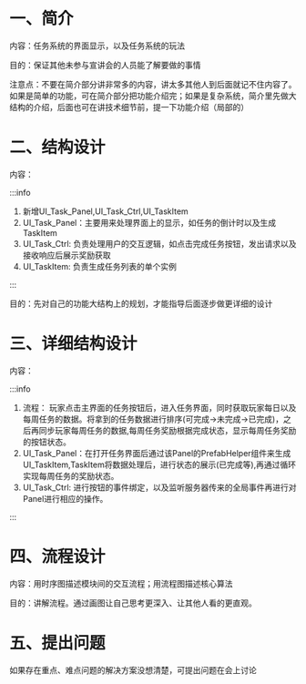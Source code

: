 # 一、简介
内容：任务系统的界面显示，以及任务系统的玩法

目的：保证其他未参与宣讲会的人员能了解要做的事情

注意点：不要在简介部分讲非常多的内容，讲太多其他人到后面就记不住内容了。如果是简单的功能，可在简介部分把功能介绍完；如果是复杂系统，简介里先做大结构的介绍，后面也可在讲技术细节前，提一下功能介绍（局部的）



# 二、结构设计
内容：

:::info
1. 新增UI_Task_Panel,UI_Task_Ctrl,UI_TaskItem
2. UI_Task_Panel：主要用来处理界面上的显示，如任务的倒计时以及生成TaskItem
3. UI_Task_Ctrl: 负责处理用户的交互逻辑，如点击完成任务按钮，发出请求以及接收响应后展示奖励获取
4. UI_TaskItem: 负责生成任务列表的单个实例

:::

目的：先对自己的功能大结构上的规划，才能指导后面逐步做更详细的设计



# 三、详细结构设计
内容：

:::info
1. 流程： 玩家点击主界面的任务按钮后，进入任务界面，同时获取玩家每日以及每周任务的数据。将拿到的任务数据进行排序(可完成->未完成->已完成)，之后再同步玩家每周任务的数据,每周任务奖励根据完成状态，显示每周任务奖励的按钮状态。
2. UI_Task_Panel：在打开任务界面后通过该Panel的PrefabHelper组件来生成UI_TaskItem,TaskItem将数据处理后，进行状态的展示(已完成等),再通过循环实现每周任务的奖励状态。
3. UI_Task_Ctrl: 进行按钮的事件绑定，以及监听服务器传来的全局事件再进行对Panel进行相应的操作。

:::



# 四、流程设计
内容：用时序图描述模块间的交互流程；用流程图描述核心算法

目的：讲解流程。通过画图让自己思考更深入、让其他人看的更直观。



# 五、提出问题
如果存在重点、难点问题的解决方案没想清楚，可提出问题在会上讨论



